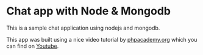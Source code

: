 # Chat app with Node & Mongodb

This is a sample chat application using nodejs and mongodb.

This app was built using a nice video tutorial by 
[phpacademy.org](phpacademy.org) which you can find on 
[Youtube](https://www.youtube.com/user/phpacademy/).

